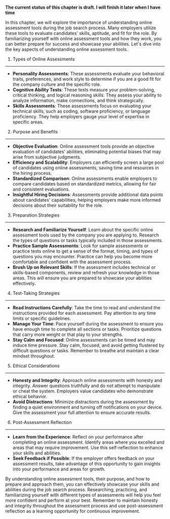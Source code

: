**The current status of this chapter is draft. I will finish it later when I have time**

In this chapter, we will explore the importance of understanding online assessment tools during the job search process. Many employers utilize these tools to evaluate candidates' skills, aptitude, and fit for the role. By familiarizing yourself with online assessment tools and how they work, you can better prepare for success and showcase your abilities. Let's dive into the key aspects of understanding online assessment tools.

1. Types of Online Assessments
------------------------------

* **Personality Assessments**: These assessments evaluate your behavioral traits, preferences, and work style to determine if you are a good fit for the company culture and the specific role.
* **Cognitive Ability Tests**: These tests measure your problem-solving, critical thinking, and logical reasoning skills. They assess your ability to analyze information, make connections, and think strategically.
* **Skills Assessments**: These assessments focus on evaluating your technical skills, such as coding, software proficiency, or language proficiency. They help employers gauge your level of expertise in specific areas.

2. Purpose and Benefits
-----------------------

* **Objective Evaluation**: Online assessment tools provide an objective evaluation of candidates' abilities, eliminating potential biases that may arise from subjective judgments.
* **Efficiency and Scalability**: Employers can efficiently screen a large pool of candidates using online assessments, saving time and resources in the hiring process.
* **Standardized Comparison**: Online assessments enable employers to compare candidates based on standardized metrics, allowing for fair and consistent evaluations.
* **Insightful Hiring Decisions**: Assessments provide additional data points about candidates' capabilities, helping employers make more informed decisions about their suitability for the role.

3. Preparation Strategies
-------------------------

* **Research and Familiarize Yourself**: Learn about the specific online assessment tools used by the company you are applying to. Research the types of questions or tasks typically included in those assessments.
* **Practice Sample Assessments**: Look for sample assessments or practice tests online to get a sense of the format, timing, and types of questions you may encounter. Practice can help you become more comfortable and confident with the assessment process.
* **Brush Up on Relevant Skills**: If the assessment includes technical or skills-based components, review and refresh your knowledge in those areas. This will ensure you are prepared to showcase your abilities effectively.

4. Test-Taking Strategies
-------------------------

* **Read Instructions Carefully**: Take the time to read and understand the instructions provided for each assessment. Pay attention to any time limits or specific guidelines.
* **Manage Your Time**: Pace yourself during the assessment to ensure you have enough time to complete all sections or tasks. Prioritize questions that carry more weight or that play to your strengths.
* **Stay Calm and Focused**: Online assessments can be timed and may induce time pressure. Stay calm, focused, and avoid getting flustered by difficult questions or tasks. Remember to breathe and maintain a clear mindset throughout.

5. Ethical Considerations
-------------------------

* **Honesty and Integrity**: Approach online assessments with honesty and integrity. Answer questions truthfully and do not attempt to manipulate or cheat the system. Employers value candidates who demonstrate ethical behavior.
* **Avoid Distractions**: Minimize distractions during the assessment by finding a quiet environment and turning off notifications on your device. Give the assessment your full attention to ensure accurate results.

6. Post-Assessment Reflection
-----------------------------

* **Learn from the Experience**: Reflect on your performance after completing an online assessment. Identify areas where you excelled and areas that may require improvement. Use this self-reflection to enhance your skills and abilities.
* **Seek Feedback if Possible**: If the employer offers feedback on your assessment results, take advantage of this opportunity to gain insights into your performance and areas for growth.

By understanding online assessment tools, their purpose, and how to prepare and approach them, you can effectively showcase your skills and abilities during the job search process. Researching, practicing, and familiarizing yourself with different types of assessments will help you feel more confident and perform at your best. Remember to maintain honesty and integrity throughout the assessment process and use post-assessment reflection as a learning opportunity for continuous improvement.
